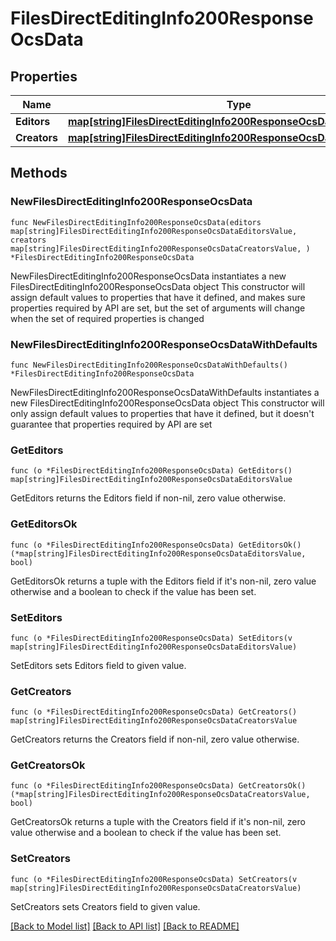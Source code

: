 # FilesDirectEditingInfo200ResponseOcsData

## Properties

Name | Type | Description | Notes
------------ | ------------- | ------------- | -------------
**Editors** | [**map[string]FilesDirectEditingInfo200ResponseOcsDataEditorsValue**](FilesDirectEditingInfo200ResponseOcsDataEditorsValue.md) |  | 
**Creators** | [**map[string]FilesDirectEditingInfo200ResponseOcsDataCreatorsValue**](FilesDirectEditingInfo200ResponseOcsDataCreatorsValue.md) |  | 

## Methods

### NewFilesDirectEditingInfo200ResponseOcsData

`func NewFilesDirectEditingInfo200ResponseOcsData(editors map[string]FilesDirectEditingInfo200ResponseOcsDataEditorsValue, creators map[string]FilesDirectEditingInfo200ResponseOcsDataCreatorsValue, ) *FilesDirectEditingInfo200ResponseOcsData`

NewFilesDirectEditingInfo200ResponseOcsData instantiates a new FilesDirectEditingInfo200ResponseOcsData object
This constructor will assign default values to properties that have it defined,
and makes sure properties required by API are set, but the set of arguments
will change when the set of required properties is changed

### NewFilesDirectEditingInfo200ResponseOcsDataWithDefaults

`func NewFilesDirectEditingInfo200ResponseOcsDataWithDefaults() *FilesDirectEditingInfo200ResponseOcsData`

NewFilesDirectEditingInfo200ResponseOcsDataWithDefaults instantiates a new FilesDirectEditingInfo200ResponseOcsData object
This constructor will only assign default values to properties that have it defined,
but it doesn't guarantee that properties required by API are set

### GetEditors

`func (o *FilesDirectEditingInfo200ResponseOcsData) GetEditors() map[string]FilesDirectEditingInfo200ResponseOcsDataEditorsValue`

GetEditors returns the Editors field if non-nil, zero value otherwise.

### GetEditorsOk

`func (o *FilesDirectEditingInfo200ResponseOcsData) GetEditorsOk() (*map[string]FilesDirectEditingInfo200ResponseOcsDataEditorsValue, bool)`

GetEditorsOk returns a tuple with the Editors field if it's non-nil, zero value otherwise
and a boolean to check if the value has been set.

### SetEditors

`func (o *FilesDirectEditingInfo200ResponseOcsData) SetEditors(v map[string]FilesDirectEditingInfo200ResponseOcsDataEditorsValue)`

SetEditors sets Editors field to given value.


### GetCreators

`func (o *FilesDirectEditingInfo200ResponseOcsData) GetCreators() map[string]FilesDirectEditingInfo200ResponseOcsDataCreatorsValue`

GetCreators returns the Creators field if non-nil, zero value otherwise.

### GetCreatorsOk

`func (o *FilesDirectEditingInfo200ResponseOcsData) GetCreatorsOk() (*map[string]FilesDirectEditingInfo200ResponseOcsDataCreatorsValue, bool)`

GetCreatorsOk returns a tuple with the Creators field if it's non-nil, zero value otherwise
and a boolean to check if the value has been set.

### SetCreators

`func (o *FilesDirectEditingInfo200ResponseOcsData) SetCreators(v map[string]FilesDirectEditingInfo200ResponseOcsDataCreatorsValue)`

SetCreators sets Creators field to given value.



[[Back to Model list]](../README.md#documentation-for-models) [[Back to API list]](../README.md#documentation-for-api-endpoints) [[Back to README]](../README.md)


